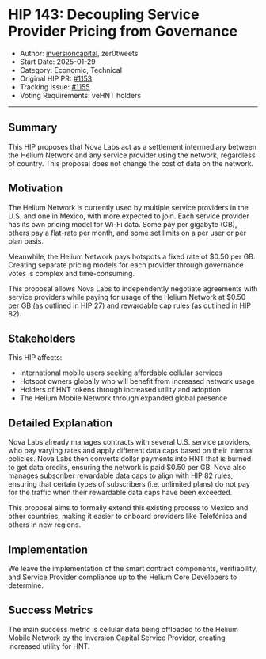 # HIP 143: Decoupling Service Provider Pricing from Governance

- Author: [inversioncapital](https://github.com/inversioncapital), zer0tweets
- Start Date: 2025-01-29
- Category: Economic, Technical
- Original HIP PR: [#1153](https://github.com/helium/HIP/pull/1153)
- Tracking Issue: [#1155](https://github.com/helium/HIP/issues/1155)
- Voting Requirements: veHNT holders

---

## Summary

This HIP proposes that Nova Labs act as a settlement intermediary between the Helium Network and any service provider using the network, regardless of country. This proposal does not change the cost of data on the network.

## Motivation

The Helium Network is currently used by multiple service providers in the U.S. and one in Mexico, with more expected to join. Each service provider has its own pricing model for Wi-Fi data. Some pay per gigabyte (GB), others pay a flat-rate per month, and some set limits on a per user or per plan basis.

Meanwhile, the Helium Network pays hotspots a fixed rate of $0.50 per GB. Creating separate pricing models for each provider through governance votes is complex and time-consuming.

This proposal allows Nova Labs to independently negotiate agreements with service providers while paying for usage of the Helium Network at $0.50 per GB (as outlined in HIP 27) and rewardable cap rules (as outlined in HIP 82). 

## Stakeholders

This HIP affects:
- International mobile users seeking affordable cellular services
- Hotspot owners globally who will benefit from increased network usage
- Holders of HNT tokens through increased utility and adoption
- The Helium Mobile Network through expanded global presence

## Detailed Explanation

Nova Labs already manages contracts with several U.S. service providers, who pay varying rates and apply different data caps based on their internal policies. Nova Labs then converts dollar payments into HNT that is burned to get data credits, ensuring the network is paid $0.50 per GB. Nova also manages subscriber rewardable data caps to align with HIP 82 rules, ensuring that certain types of subscribers (i.e. unlimited plans) do not pay for the traffic when their rewardable data caps have been exceeded. 

This proposal aims to formally extend this existing process to Mexico and other countries, making it easier to onboard providers like Telefónica and others in new regions.

## Implementation

We leave the implementation of the smart contract components, verifiability, and Service Provider compliance up to the Helium Core Developers to determine.

## Success Metrics

The main success metric is cellular data being offloaded to the Helium Mobile Network by the Inversion Capital Service Provider, creating increased utility for HNT.

